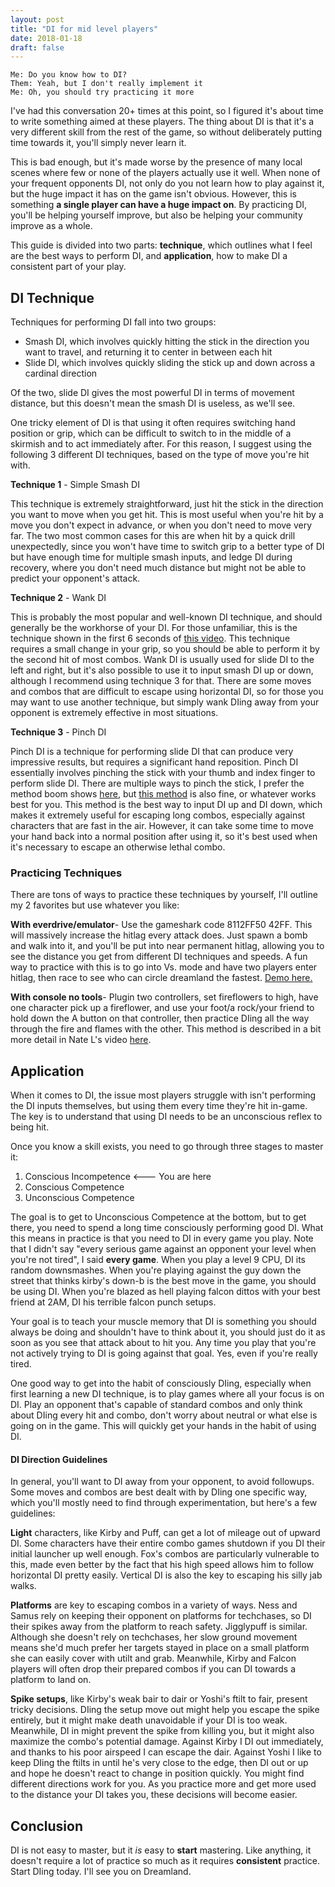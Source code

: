 ```yaml
---
layout: post
title: "DI for mid level players"
date: 2018-01-18
draft: false
---
```

```
Me: Do you know how to DI?
Them: Yeah, but I don't really implement it
Me: Oh, you should try practicing it more
```
I've had this conversation 20+ times at this point, so I figured it's about time to write something aimed at these players. The thing about DI is that it's a very different skill from the rest of the game, so without deliberately putting time towards it, you'll simply never learn it. 

This is bad enough, but it's made worse by the presence of many local scenes where few or none of the players actually use it well. When none of your frequent opponents DI, not only do you not learn how to play against it, but the huge impact it has on the game isn't obvious. However, this is something **a single player can have a huge impact on**. By practicing DI, you'll be helping yourself improve, but also be helping your community improve as a whole.

This guide is divided into two parts: **technique**, which outlines what I feel are the best ways to perform DI, and **application**, how to make DI a consistent part of your play.

## DI Technique

Techniques for performing DI fall into two groups: 
* Smash DI, which involves quickly hitting the stick in the direction you want to travel, and returning it to center in between each hit
* Slide DI, which involves quickly sliding the stick up and down across a cardinal direction

Of the two, slide DI gives the most powerful DI in terms of movement distance, but this doesn't mean the smash DI is useless, as we'll see. 

One tricky element of DI is that using it often requires switching hand position or grip, which can be difficult to switch to in the middle of a skirmish and to act immediately after. For this reason, I suggest using the following 3 different DI techniques, based on the type of move you're hit with.

**Technique 1** - Simple Smash DI

This technique is extremely straightforward, just hit the stick in the direction you want to move when you get hit. This is most useful when you're hit by a move you don't expect in advance, or when you don't need to move very far. The two most common cases for this are when hit by a quick drill unexpectedly, since you won't have time to switch grip to a better type of DI but have enough time for multiple smash inputs, and ledge DI during recovery, where you don't need much distance but might not be able to predict your opponent's attack. 

**Technique 2** - Wank DI

This is probably the most popular and well-known DI technique, and should generally be the workhorse of your DI. For those unfamiliar, this is the technique shown in the first 6 seconds of [this video](https://www.youtube.com/watch?v=O8F13WU6ERY). This technique requires a small change in your grip, so you should be able to perform it by the second hit of most combos. Wank DI is usually used for slide DI to the left and right, but it's also possible to use it to input smash DI up or down, although I recommend using technique 3 for that. There are some moves and combos that are difficult to escape using horizontal DI, so for those you may want to use another technique, but simply wank DIing away from your opponent is extremely effective in most situations.

**Technique 3** - Pinch DI

Pinch DI is a technique for performing slide DI that can produce very impressive results, but requires a significant hand reposition. Pinch DI essentially involves pinching the stick with your thumb and index finger to perform slide DI. There are multiple ways to pinch the stick, I prefer the method boom shows [here](https://www.youtube.com/watch?v=oUV8toQngWs), but [this method](https://youtu.be/O8F13WU6ERY?list=PL2EzchdDL7j-WX9miCz_nrmuhcRI5S_YS&t=7) is also fine, or whatever works best for you. This method is the best way to input DI up and DI down, which makes it extremely useful for escaping long combos, especially against characters that are fast in the air. However, it can take some time to move your hand back into a normal position after using it, so it's best used when it's necessary to escape an otherwise lethal combo.

### Practicing Techniques

There are tons of ways to practice these techniques by yourself, I'll outline my 2 favorites but use whatever you like:

**With everdrive/emulator**- Use the gameshark code 8112FF50 42FF. This will massively increase the hitlag every attack does. Just spawn a bomb and walk into it, and you'll be put into near permanent hitlag, allowing you to see the distance you get from different DI techniques and speeds. A fun way to practice with this is to go into Vs. mode and have two players enter hitlag, then race to see who can circle dreamland the fastest. [Demo here.](https://youtu.be/rzkNIPe4MxM?t=35)

**With console no tools**- Plugin two controllers, set fireflowers to high, have one character pick up a fireflower, and use your foot/a rock/your friend to hold down the A button on that controller, then practice DIing all the way through the fire and flames with the other. This method is described in a bit more detail in Nate L's video [here](https://youtu.be/z2AMwg-oSVo?t=107).

## Application

When it comes to DI, the issue most players struggle with isn't performing the DI inputs themselves, but using them every time they're hit in-game. The key is to understand that using DI needs to be an unconscious reflex to being hit.

Once you know a skill exists, you need to go through three stages to master it:

1. Conscious Incompetence   <--- You are here
2. Conscious Competence 
3. Unconscious Competence

The goal is to get to Unconscious Competence at the bottom, but to get there, you need to spend a long time consciously performing good DI. What this means in practice is that you need to DI in every game you play. Note that I didn't say "every serious game against an opponent your level when you're not tired", I said **every game**. When you play a level 9 CPU, DI its random downsmashes. When you're playing against the guy down the street that thinks kirby's down-b is the best move in the game, you should be using DI. When you're blazed as hell playing falcon dittos with your best friend at 2AM, DI his terrible falcon punch setups. 

Your goal is to teach your muscle memory that DI is something you should always be doing and shouldn't have to think about it, you should just do it as soon as you see that attack about to hit you. Any time you play that you're not actively trying to DI is going against that goal. Yes, even if you're really tired.

One good way to get into the habit of consciously DIing, especially when first learning a new DI technique, is to play games where all your focus is on DI. Play an opponent that's capable of standard combos and only think about DIing every hit and combo, don't worry about neutral or what else is going on in the game. This will quickly get your hands in the habit of using DI.

#### DI Direction Guidelines

In general, you'll want to DI away from your opponent, to avoid followups. Some moves and combos are best dealt with by DIing one specific way, which you'll mostly need to find through experimentation, but here's a few guidelines:

**Light** characters, like Kirby and Puff, can get a lot of mileage out of upward DI. Some characters have their entire combo games shutdown if you DI their initial launcher up well enough. Fox's combos are particularly vulnerable to this, made even better by the fact that his high speed allows him to follow horizontal DI pretty easily. Vertical DI is also the key to escaping his silly jab walks. 

**Platforms** are key to escaping combos in a variety of ways. Ness and Samus rely on keeping their opponent on platforms for techchases, so DI their spikes away from the platform to reach safety. Jigglypuff is similar. Although she doesn't rely on techchases, her slow ground movement means she'd much prefer her targets stayed in place on a small platform she can easily cover with utilt and grab. Meanwhile, Kirby and Falcon players will often drop their prepared combos if you can DI towards a platform to land on.

**Spike setups**, like Kirby's weak bair to dair or Yoshi's ftilt to fair, present tricky decisions. DIing the setup move out might help you escape the spike entirely, but it might make death unavoidable if your DI is too weak. Meanwhile, DI in might prevent the spike from killing you, but it might also maximize the combo's potential damage. Against Kirby I DI out immediately, and thanks to his poor airspeed I can escape the dair. Against Yoshi I like to keep DIing the ftilts in until he's very close to the edge, then DI out or up and hope he doesn't react to change in position quickly. You might find different directions work for you. As you practice more and get more used to the distance your DI takes you, these decisions will become easier.

## Conclusion

DI is not easy to master, but it *is* easy to **start** mastering. Like anything, it doesn't require a lot of practice so much as it requires **consistent** practice. Start DIing today. I'll see you on Dreamland.

